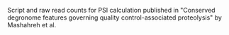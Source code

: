 Script and raw read counts for PSI calculation published in "Conserved degronome features governing quality control-associated proteolysis" by Mashahreh et al.

